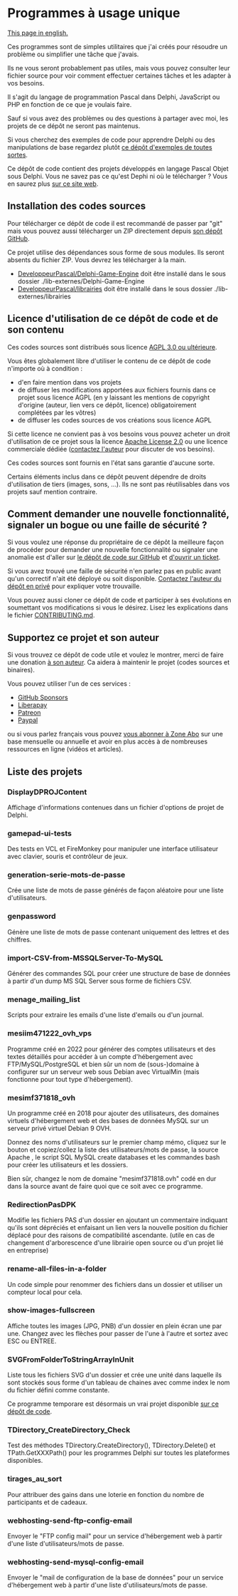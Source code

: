 # Programmes à usage unique

[This page in english.](README.md)

Ces programmes sont de simples utilitaires que j'ai créés pour résoudre un problème ou simplifier une tâche que j'avais.

Ils ne vous seront probablement pas utiles, mais vous pouvez consulter leur fichier source pour voir comment effectuer certaines tâches et les adapter à vos besoins.

Il s'agit du langage de programmation Pascal dans Delphi, JavaScript ou PHP en fonction de ce que je voulais faire.

Sauf si vous avez des problèmes ou des questions à partager avec moi, les projets de ce dépôt ne seront pas maintenus.

Si vous cherchez des exemples de code pour apprendre Delphi ou des manipulations de base regardez plutôt [ce dépôt d'exemples de toutes sortes](https://github.com/DeveloppeurPascal/Delphi-samples).

Ce dépôt de code contient des projets développés en langage Pascal Objet sous Delphi. Vous ne savez pas ce qu'est Dephi ni où le télécharger ? Vous en saurez plus [sur ce site web](https://delphi-resources.developpeur-pascal.fr/).

## Installation des codes sources

Pour télécharger ce dépôt de code il est recommandé de passer par "git" mais vous pouvez aussi télécharger un ZIP directement depuis [son dépôt GitHub](https://github.com/DeveloppeurPascal/one-shot-tools).

Ce projet utilise des dépendances sous forme de sous modules. Ils seront absents du fichier ZIP. Vous devrez les télécharger à la main.

* [DeveloppeurPascal/Delphi-Game-Engine](https://github.com/DeveloppeurPascal/Delphi-Game-Engine) doit être installé dans le sous dossier ./lib-externes/Delphi-Game-Engine
* [DeveloppeurPascal/librairies](https://github.com/DeveloppeurPascal/librairies) doit être installé dans le sous dossier ./lib-externes/librairies

## Licence d'utilisation de ce dépôt de code et de son contenu

Ces codes sources sont distribués sous licence [AGPL 3.0 ou ultérieure](https://choosealicense.com/licenses/agpl-3.0/).

Vous êtes globalement libre d'utiliser le contenu de ce dépôt de code n'importe où à condition :
* d'en faire mention dans vos projets
* de diffuser les modifications apportées aux fichiers fournis dans ce projet sous licence AGPL (en y laissant les mentions de copyright d'origine (auteur, lien vers ce dépôt, licence) obligatoirement complétées par les vôtres)
* de diffuser les codes sources de vos créations sous licence AGPL

Si cette licence ne convient pas à vos besoins vous pouvez acheter un droit d'utilisation de ce projet sous la licence [Apache License 2.0](https://choosealicense.com/licenses/apache-2.0/) ou une licence commerciale dédiée ([contactez l'auteur](https://developpeur-pascal.fr/nous-contacter.php) pour discuter de vos besoins).

Ces codes sources sont fournis en l'état sans garantie d'aucune sorte.

Certains éléments inclus dans ce dépôt peuvent dépendre de droits d'utilisation de tiers (images, sons, ...). Ils ne sont pas réutilisables dans vos projets sauf mention contraire.

## Comment demander une nouvelle fonctionnalité, signaler un bogue ou une faille de sécurité ?

Si vous voulez une réponse du propriétaire de ce dépôt la meilleure façon de procéder pour demander une nouvelle fonctionnalité ou signaler une anomalie est d'aller sur [le dépôt de code sur GitHub](https://github.com/DeveloppeurPascal/one-shot-tools) et [d'ouvrir un ticket](https://github.com/DeveloppeurPascal/one-shot-tools/issues).

Si vous avez trouvé une faille de sécurité n'en parlez pas en public avant qu'un correctif n'ait été déployé ou soit disponible. [Contactez l'auteur du dépôt en privé](https://developpeur-pascal.fr/nous-contacter.php) pour expliquer votre trouvaille.

Vous pouvez aussi cloner ce dépôt de code et participer à ses évolutions en soumettant vos modifications si vous le désirez. Lisez les explications dans le fichier [CONTRIBUTING.md](CONTRIBUTING.md).

## Supportez ce projet et son auteur

Si vous trouvez ce dépôt de code utile et voulez le montrer, merci de faire une donation [à son auteur](https://github.com/DeveloppeurPascal). Ca aidera à maintenir le projet (codes sources et binaires).

Vous pouvez utiliser l'un de ces services :

* [GitHub Sponsors](https://github.com/sponsors/DeveloppeurPascal)
* [Liberapay](https://liberapay.com/PatrickPremartin)
* [Patreon](https://www.patreon.com/patrickpremartin)
* [Paypal](https://www.paypal.com/paypalme/patrickpremartin)

ou si vous parlez français vous pouvez [vous abonner à Zone Abo](https://zone-abo.fr/nos-abonnements.php) sur une base mensuelle ou annuelle et avoir en plus accès à de nombreuses ressources en ligne (vidéos et articles).

## Liste des projets

### DisplayDPROJContent

Affichage d'informations contenues dans un fichier d'options de projet de Delphi.

### gamepad-ui-tests

Des tests en VCL et FireMonkey pour manipuler une interface utilisateur avec clavier, souris et contrôleur de jeux.

### generation-serie-mots-de-passe

Crée une liste de mots de passe générés de façon aléatoire pour une liste d'utilisateurs.

### genpassword

Génère une liste de mots de passe contenant uniquement des lettres et des chiffres.

### import-CSV-from-MSSQLServer-To-MySQL

Générer des commandes SQL pour créer une structure de base de données à partir d'un dump MS SQL Server sous forme de fichiers CSV.

### menage_mailing_list

Scripts pour extraire les emails d'une liste d'emails ou d'un journal.

### mesiim471222_ovh_vps

Programme créé en 2022 pour générer des comptes utilisateurs et des textes détaillés pour accéder à un compte d'hébergement avec FTP/MySQL/PostgreSQL et bien sûr un nom de (sous-)domaine à configurer sur un serveur web sous Debian avec VirtualMin (mais fonctionne pour tout type d'hébergement).

### mesimf371818_ovh

Un programme créé en 2018 pour ajouter des utilisateurs, des domaines virtuels d'hébergement web et des bases de données MySQL sur un serveur privé virtuel Debian 9 OVH.

Donnez des noms d'utilisateurs sur le premier champ mémo, cliquez sur le bouton et copiez/collez la liste des utilisateurs/mots de passe, la source Apache <VirtualHost>, le script SQL MySQL create databases et les commandes bash pour créer les utilisateurs et les dossiers.

Bien sûr, changez le nom de domaine "mesimf371818.ovh" codé en dur dans la source avant de faire quoi que ce soit avec ce programme.

### RedirectionPasDPK

Modifie les fichiers PAS d'un dossier en ajoutant un commentaire indiquant qu'ils sont dépréciés et enfaisant un lien vers la nouvelle position du fichier déplacé pour des raisons de compatibilité ascendante. (utile en cas de changement d'arborescence d'une librairie open source ou d'un projet lié en entreprise)

### rename-all-files-in-a-folder

Un code simple pour renommer des fichiers dans un dossier et utiliser un compteur local pour cela.

### show-images-fullscreen

Affiche toutes les images (JPG, PNB) d'un dossier en plein écran une par une. Changez avec les flèches pour passer de l'une à l'autre et sortez avec ESC ou ENTREE.

### SVGFromFolderToStringArrayInUnit

Liste tous les fichiers SVG d'un dossier et crée une unité dans laquelle ils sont stockés sous forme d'un tableau de chaines avec comme index le nom du fichier défini comme constante.

Ce programme temporare est désormais un vrai projet disponible [sur ce dépôt de code](https://github.com/DeveloppeurPascal/SVGFolder2DelphiUnit).

### TDirectory_CreateDirectory_Check

Test des méthodes TDirectory.CreateDirectory(), TDirectory.Delete() et TPath.GetXXXPath() pour les programmes Delphi sur toutes les plateformes disponibles.

### tirages_au_sort

Pour attribuer des gains dans une loterie en fonction du nombre de participants et de cadeaux.

### webhosting-send-ftp-config-email

Envoyer le "FTP config mail" pour un service d'hébergement web à partir d'une liste d'utilisateurs/mots de passe.

### webhosting-send-mysql-config-email

Envoyer le "mail de configuration de la base de données" pour un service d'hébergement web à partir d'une liste d'utilisateurs/mots de passe.
